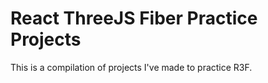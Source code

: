 # React ThreeJS Fiber Practice Projects

This is a compilation of projects I've made to practice R3F.

